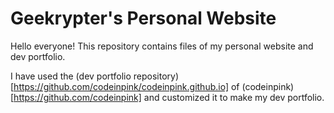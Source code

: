 # Geekrypter's Personal Website

Hello everyone! This repository contains files of my personal website and dev portfolio.

I have used the (dev portfolio repository)[https://github.com/codeinpink/codeinpink.github.io] of (codeinpink)[https://github.com/codeinpink] and customized it to make my dev portfolio.    

